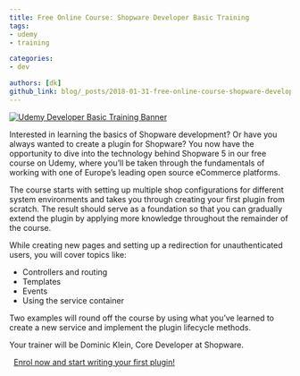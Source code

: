 ```yaml
---
title: Free Online Course: Shopware Developer Basic Training
tags:
- udemy
- training

categories:
- dev

authors: [dk]
github_link: blog/_posts/2018-01-31-free-online-course-shopware-developer-basic-training.md
---
```


[![Udemy Developer Basic Training Banner](/blog/img/udemy_dev_basic_training.jpg)](https://www.udemy.com/developer-training-basic-english)

Interested in learning the basics of Shopware development? Or have you always wanted to create a plugin for Shopware? You now have the opportunity to dive into the technology behind Shopware 5 in our free course on Udemy, where you’ll be taken through the fundamentals of working with one of Europe’s leading open source eCommerce platforms.

The course starts with setting up multiple shop configurations for different system environments and takes you through creating your first plugin from scratch. The result should serve as a foundation so that you can gradually extend the plugin by applying more knowledge throughout the remainder of the course.

While creating new pages and setting up a redirection for unauthenticated users, you will
cover topics like:

* Controllers and routing
* Templates
* Events
* Using the service container

Two examples will round off the course by using what you’ve learned to create a new service and implement the plugin lifecycle methods. 

Your trainer will be Dominic Klein, Core Developer at Shopware.

 
[Enrol now and start writing your first plugin!](https://www.udemy.com/developer-training-basic-english)
